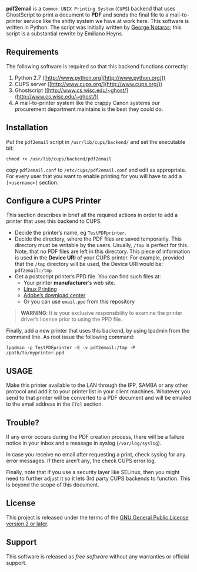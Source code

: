 **pdf2email** is a `Common UNIX Printing System` (`CUPS`) backend that
uses GhostScript to print a document to **PDF** and sends the final file
to a mail-to-printer service like the shitty system we have at work
here. This software is written in Python. The script was initially written by [George Notaras](http://www.g-loaded.eu/2006/12/03/pdf2email-cups-backend/); this script is a substantial rewrite by Emiliano Heyns.

## Requirements

The following software is required so that this backend functions correctly:

1.  Python 2.7 ([http://www.python.org](http://www.python.org/))
2.  CUPS server ([http://www.cups.org/](http://www.cups.org/))
3.  Ghostscript ([http://www.cs.wisc.edu/~ghost/](http://www.cs.wisc.edu/~ghost/))
4.  A mail-to-printer system like the crappy Canon systems our procurement department maintains is the best they could do.

## Installation

Put the `pdf2email` script in `/usr/lib/cups/backend/` and set the executable bit:

```
chmod +x /usr/lib/cups/backend/pdf2email
```

copy `pdf2email.conf` to `/etc/cups/pdf2email.conf` and edit as appropriate. For every user that you want to enable printing for you will have to add a `[<username>]` section.

## Configure a CUPS Printer

This section describes in brief all the required actions in order to add a printer that uses this backend to CUPS.

*   Decide the printer’s name, eg `TestPDFprinter`.
*   Decide the directory, where the PDF files are saved temporarily. This directory must be writable by the users. Usually, `/tmp` is perfect for this. Note, that no PDF files are left in this directory. This piece of information is used in the **Device URI** of your CUPS printer. For example, provided that the `/tmp` directory will be used, the Device URI would be: `pdf2email:/tmp`
*   Get a postscript printer’s PPD file. You can find such files at:
    *   Your printer **manufacturer**‘s web site.
    *   [Linux Printing](http://www.linuxprinting.org/show_driver.cgi?driver=Postscript)
    *   [Adobe’s download center](http://www.adobe.com/support/downloads/)
    *   Or you can use `email.ppd` from this repository

> **WARNING**: It is your exclusive responsibility to examine the printer driver’s license prior to using the PPD file.

Finally, add a new printer that uses this backend, by using lpadmin from the command line. As root issue the following command:

```
lpadmin -p TestPDFprinter -E -v pdf2email:/tmp -P /path/to/myprinter.ppd
```

## USAGE

Make this printer available to the LAN through the IPP, SAMBA or any other protocol and add it to your printer list in your client machines. Whatever you send to that printer will be converted to a PDF document and will be emailed to the email address in the `[To]` section.

## Trouble?

If any error occurs during the PDF creation process, there will be a failure notice in your inbox and a message in syslog (`/var/log/syslog`).

In case you receive no email after requesting a print, check syslog for any error messages. If there aren’t any, the check CUPS error log.

Finally, note that if you use a security layer like SELinux, then you might need to further adjust it so it lets 3rd party CUPS backends to function. This is beyond the scope of this document.

<!--
## PDFmarks

If you do not know what pdfmarks are, please do a web search about them. This backend can include PDFmarks in the final PDF document. Do not expect anything spectacular, as this script cannot process the document for bookmarks, links etc. What it can do is to add pre-defined pdfmarks to all PDF documents.

For example, if, for example, you want to fill some of the document properties, save the following in a file:

```
[/Title ()
/Author ()
/Subject (blah blah)
/Keywords (keyword1, keyword2, blah)
/DOCINFO pdfmark
```

By default the `Author` property is filled with the username that requested the print.

Finally, add the path to the pdfmarks file in the configuration file of the backend, as described in the configuration section:

This feature has not been tested thoroughly.

-->

## License

This project is released under the terms of the [GNU General Public License version 2 or later](https://www.gnu.org/licenses/old-licenses/gpl-2.0.html).

## Support

This software is released as _free software_ without any warranties or official support.
